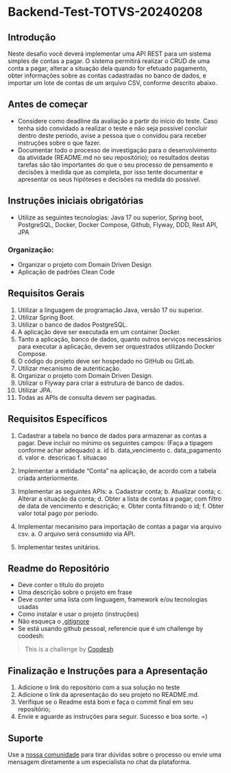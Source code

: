 # Backend-Test-TOTVS-20240208

## Introdução

Neste desafio você deverá implementar uma API REST para um sistema simples de contas a pagar. O sistema permitirá realizar o CRUD de uma conta a pagar, alterar a situação dela quando for efetuado pagamento, obter informações sobre as contas cadastradas no banco de dados, e importar um lote de contas de um arquivo CSV, conforme descrito abaixo.

## Antes de começar
 
- Considere como deadline da avaliação a partir do início do teste. Caso tenha sido convidado a realizar o teste e não seja possível concluir dentro deste período, avise a pessoa que o convidou para receber instruções sobre o que fazer.
- Documentar todo o processo de investigação para o desenvolvimento da atividade (README.md no seu repositório); os resultados destas tarefas são tão importantes do que o seu processo de pensamento e decisões à medida que as completa, por isso tente documentar e apresentar os seus hipóteses e decisões na medida do possível.

## Instruções iniciais obrigatórias

- Utilize as seguintes tecnologias: Java 17 ou superior, Spring boot, PostgreSQL, Docker, Docker Compose, Github, Flyway, DDD, Rest API, JPA

### Organização:
- Organizar o projeto com Domain Driven Design
- Aplicação de padrões Clean Code

## Requisitos Gerais
1. Utilizar a linguagem de programação Java, versão 17 ou superior.
2. Utilizar Spring Boot.
3. Utilizar o banco de dados PostgreSQL.
4. A aplicação deve ser executada em um container Docker.
5. Tanto a aplicação, banco de dados, quanto outros serviços necessários para executar a aplicação, devem ser orquestrados utilizando Docker Compose.
6. O código do projeto deve ser hospedado no GitHub ou GitLab.
7. Utilizar mecanismo de autenticação.
8. Organizar o projeto com Domain Driven Design.
9. Utilizar o Flyway para criar a estrutura de banco de dados.
10. Utilizar JPA.
11. Todas as APIs de consulta devem ser paginadas.

## Requisitos Específicos
1. Cadastrar a tabela no banco de dados para armazenar as contas a pagar. Deve incluir no mínimo os seguintes campos: (Faça a tipagem conforme achar adequado)
    a. id
    b. data_vencimento
    c. data_pagamento
    d. valor
    e. descricao
    f. situacao

2. Implementar a entidade “Conta” na aplicação, de acordo com a tabela criada anteriormente.
3. Implementar as seguintes APIs:
    a. Cadastrar conta;
    b. Atualizar conta;
    c. Alterar a situação da conta;
    d. Obter a lista de contas a pagar, com filtro de data de vencimento e descrição;
    e. Obter conta filtrando o id;
    f. Obter valor total pago por período.

4. Implementar mecanismo para importação de contas a pagar via arquivo csv.
   a. O arquivo será consumido via API.

5. Implementar testes unitários.

## Readme do Repositório

- Deve conter o título do projeto
- Uma descrição sobre o projeto em frase
- Deve conter uma lista com linguagem, framework e/ou tecnologias usadas
- Como instalar e usar o projeto (instruções)
- Não esqueça o [.gitignore](https://www.toptal.com/developers/gitignore)
- Se está usando github pessoal, referencie que é um challenge by coodesh:  

>  This is a challenge by [Coodesh](https://coodesh.com/)

## Finalização e Instruções para a Apresentação

1. Adicione o link do repositório com a sua solução no teste
2. Adicione o link da apresentação do seu projeto no README.md.
3. Verifique se o Readme está bom e faça o commit final em seu repositório;
4. Envie e aguarde as instruções para seguir. Sucesso e boa sorte. =)

## Suporte

Use a [nossa comunidade](https://discord.gg/rdXbEvjsWu) para tirar dúvidas sobre o processo ou envie uma mensagem diretamente a um especialista no chat da plataforma. 
